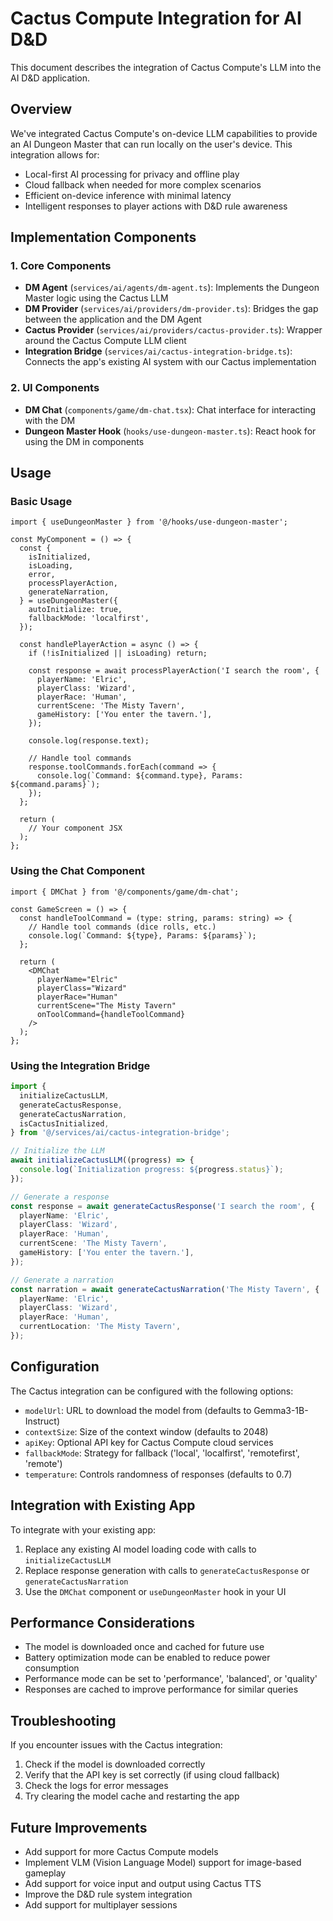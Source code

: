 # Cactus Compute Integration for AI D&D

This document describes the integration of Cactus Compute's LLM into the AI D&D application.

## Overview

We've integrated Cactus Compute's on-device LLM capabilities to provide an AI Dungeon Master that can run locally on the user's device. This integration allows for:

- Local-first AI processing for privacy and offline play
- Cloud fallback when needed for more complex scenarios
- Efficient on-device inference with minimal latency
- Intelligent responses to player actions with D&D rule awareness

## Implementation Components

### 1. Core Components

- **DM Agent** (`services/ai/agents/dm-agent.ts`): Implements the Dungeon Master logic using the Cactus LLM
- **DM Provider** (`services/ai/providers/dm-provider.ts`): Bridges the gap between the application and the DM Agent
- **Cactus Provider** (`services/ai/providers/cactus-provider.ts`): Wrapper around the Cactus Compute LLM client
- **Integration Bridge** (`services/ai/cactus-integration-bridge.ts`): Connects the app's existing AI system with our Cactus implementation

### 2. UI Components

- **DM Chat** (`components/game/dm-chat.tsx`): Chat interface for interacting with the DM
- **Dungeon Master Hook** (`hooks/use-dungeon-master.ts`): React hook for using the DM in components

## Usage

### Basic Usage

```tsx
import { useDungeonMaster } from '@/hooks/use-dungeon-master';

const MyComponent = () => {
  const {
    isInitialized,
    isLoading,
    error,
    processPlayerAction,
    generateNarration,
  } = useDungeonMaster({
    autoInitialize: true,
    fallbackMode: 'localfirst',
  });

  const handlePlayerAction = async () => {
    if (!isInitialized || isLoading) return;
    
    const response = await processPlayerAction('I search the room', {
      playerName: 'Elric',
      playerClass: 'Wizard',
      playerRace: 'Human',
      currentScene: 'The Misty Tavern',
      gameHistory: ['You enter the tavern.'],
    });
    
    console.log(response.text);
    
    // Handle tool commands
    response.toolCommands.forEach(command => {
      console.log(`Command: ${command.type}, Params: ${command.params}`);
    });
  };
  
  return (
    // Your component JSX
  );
};
```

### Using the Chat Component

```tsx
import { DMChat } from '@/components/game/dm-chat';

const GameScreen = () => {
  const handleToolCommand = (type: string, params: string) => {
    // Handle tool commands (dice rolls, etc.)
    console.log(`Command: ${type}, Params: ${params}`);
  };
  
  return (
    <DMChat
      playerName="Elric"
      playerClass="Wizard"
      playerRace="Human"
      currentScene="The Misty Tavern"
      onToolCommand={handleToolCommand}
    />
  );
};
```

### Using the Integration Bridge

```typescript
import {
  initializeCactusLLM,
  generateCactusResponse,
  generateCactusNarration,
  isCactusInitialized,
} from '@/services/ai/cactus-integration-bridge';

// Initialize the LLM
await initializeCactusLLM((progress) => {
  console.log(`Initialization progress: ${progress.status}`);
});

// Generate a response
const response = await generateCactusResponse('I search the room', {
  playerName: 'Elric',
  playerClass: 'Wizard',
  playerRace: 'Human',
  currentScene: 'The Misty Tavern',
  gameHistory: ['You enter the tavern.'],
});

// Generate a narration
const narration = await generateCactusNarration('The Misty Tavern', {
  playerName: 'Elric',
  playerClass: 'Wizard',
  playerRace: 'Human',
  currentLocation: 'The Misty Tavern',
});
```

## Configuration

The Cactus integration can be configured with the following options:

- `modelUrl`: URL to download the model from (defaults to Gemma3-1B-Instruct)
- `contextSize`: Size of the context window (defaults to 2048)
- `apiKey`: Optional API key for Cactus Compute cloud services
- `fallbackMode`: Strategy for fallback ('local', 'localfirst', 'remotefirst', 'remote')
- `temperature`: Controls randomness of responses (defaults to 0.7)

## Integration with Existing App

To integrate with your existing app:

1. Replace any existing AI model loading code with calls to `initializeCactusLLM`
2. Replace response generation with calls to `generateCactusResponse` or `generateCactusNarration`
3. Use the `DMChat` component or `useDungeonMaster` hook in your UI

## Performance Considerations

- The model is downloaded once and cached for future use
- Battery optimization mode can be enabled to reduce power consumption
- Performance mode can be set to 'performance', 'balanced', or 'quality'
- Responses are cached to improve performance for similar queries

## Troubleshooting

If you encounter issues with the Cactus integration:

1. Check if the model is downloaded correctly
2. Verify that the API key is set correctly (if using cloud fallback)
3. Check the logs for error messages
4. Try clearing the model cache and restarting the app

## Future Improvements

- Add support for more Cactus Compute models
- Implement VLM (Vision Language Model) support for image-based gameplay
- Add support for voice input and output using Cactus TTS
- Improve the D&D rule system integration
- Add support for multiplayer sessions
